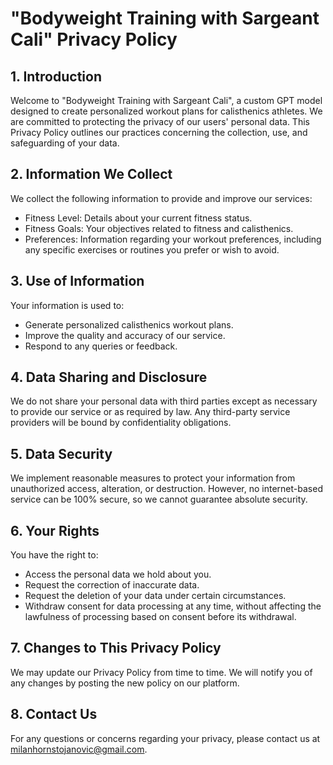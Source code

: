 # "Bodyweight Training with Sargeant Cali" Privacy Policy

## 1. Introduction

Welcome to "Bodyweight Training with Sargeant Cali", a custom GPT model designed to create personalized workout plans for calisthenics athletes. We are committed to protecting the privacy of our users' personal data. This Privacy Policy outlines our practices concerning the collection, use, and safeguarding of your data.

## 2. Information We Collect

We collect the following information to provide and improve our services:

 - Fitness Level: Details about your current fitness status.
 - Fitness Goals: Your objectives related to fitness and calisthenics.
 - Preferences: Information regarding your workout preferences, including any specific exercises or routines you prefer or wish to avoid.

## 3. Use of Information

Your information is used to:

 - Generate personalized calisthenics workout plans.
 - Improve the quality and accuracy of our service.
 - Respond to any queries or feedback.

## 4. Data Sharing and Disclosure

We do not share your personal data with third parties except as necessary to provide our service or as required by law. Any third-party service providers will be bound by confidentiality obligations.

## 5. Data Security

We implement reasonable measures to protect your information from unauthorized access, alteration, or destruction. However, no internet-based service can be 100% secure, so we cannot guarantee absolute security.

## 6. Your Rights

You have the right to:

 - Access the personal data we hold about you.
 - Request the correction of inaccurate data.
 - Request the deletion of your data under certain circumstances.
 - Withdraw consent for data processing at any time, without affecting the lawfulness of processing based on consent before its withdrawal.

## 7. Changes to This Privacy Policy

We may update our Privacy Policy from time to time. We will notify you of any changes by posting the new policy on our platform.

## 8. Contact Us

For any questions or concerns regarding your privacy, please contact us at milanhornstojanovic@gmail.com.
